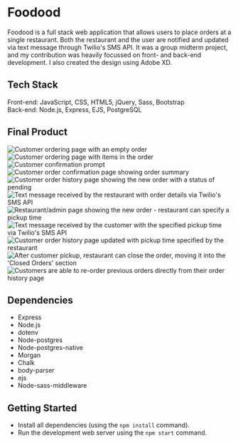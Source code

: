 # Foodood

Foodood is a full stack web application that allows users to place orders at a single restaurant. Both the restaurant and the user are notified and updated via text message through Twilio's SMS API. It was a group midterm project, and my contribution was heavily focussed on front- and back-end development. I also created the design using Adobe XD.

## Tech Stack

Front-end: JavaScript, CSS, HTML5, jQuery, Sass, Bootstrap <br/>
Back-end: Node.js, Express, EJS, PostgreSQL


## Final Product

![Customer ordering page with an empty order](https://github.com/shadeemerhi/foodood/blob/master/docs/orderpage_empty.png)
![Customer ordering page with items in the order](https://github.com/shadeemerhi/foodood/blob/master/docs/orderpage_full.png)
![Customer confirmation prompt](https://github.com/shadeemerhi/foodood/blob/master/docs/orderpage_confirm.png)
![Customer order confirmation page showing order summary](https://github.com/shadeemerhi/foodood/blob/master/docs/confirmation.png)
![Customer order history page showing the new order with a status of pending](https://github.com/shadeemerhi/foodood/blob/master/docs/orders_pending.png)
![Text message received by the restaurant with order details via Twilio's SMS API](https://github.com/shadeemerhi/foodood/blob/master/docs/text_rest.jpeg)
![Restaurant/admin page showing the new order - restaurant can specify a pickup time](https://github.com/shadeemerhi/foodood/blob/master/docs/admin_new.png)
![Text message received by the customer with the specified pickup time via Twilio's SMS API](https://github.com/shadeemerhi/foodood/blob/master/docs/text_rest.jpeg)
![Customer order history page updated with pickup time specified by the restaurant](https://github.com/shadeemerhi/foodood/blob/master/docs/orders-confirmed.png)
![After customer pickup, restaurant can close the order, moving it into the 'Closed Orders' section](https://github.com/shadeemerhi/foodood/blob/master/docs/admin-confirmed.png)
![Customers are able to re-order previous orders directly from their order history page](https://github.com/shadeemerhi/foodood/blob/master/docs/orders-reorder.png)


## Dependencies

- Express
- Node.js
- dotenv
- Node-postgres
- Node-postgres-native
- Morgan
- Chalk
- body-parser
- ejs
- Node-sass-middleware


## Getting Started

- Install all dependencies (using the `npm install` command).
- Run the development web server using the `npm start` command.

